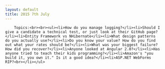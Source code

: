 ```yaml
---
layout: default
title: 2015 7th July
---
```


		Topics:<br><br><ul><li>How do you manage logging?</li><li>Should I give a candidate a technical test, or just look at their GitHub page?</li><li>Entity Framework vs NHibernate</li><li>What design patterns do you actually use?</li><li>Do you know your value? How do you find out what your rates should be?</li><li>What was your biggest failure? How did you recover?</li><li>Anyone looked at Angular 2.0?</li><li>Has anyone tried to teach their kids programming?</li><li>Amazon's "you build it, you own it." Is it a good idea?</li><li>ASP.NET WebForms RIP?<br></li></ul>

	